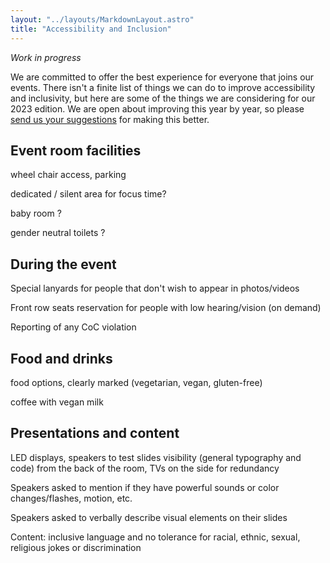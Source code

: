 ```yaml
---
layout: "../layouts/MarkdownLayout.astro"
title: "Accessibility and Inclusion"
---
```


*Work in progress*

We are committed to offer the best experience for everyone that joins our events. There isn't a finite list of things we can do to improve accessibility and inclusivity, but here are some of the things we are considering for our 2023 edition. We are open about improving this year by year, so please [send us your suggestions](mailto:welcome@jsheroes.io) for making this better.

## Event room facilities

wheel chair access, parking

dedicated / silent area for focus time?

baby room ?

gender neutral toilets ?

## During the event

Special lanyards for people that don't wish to appear in photos/videos

Front row seats reservation for people with low hearing/vision (on demand)

Reporting of any CoC violation

## Food and drinks

food options, clearly marked (vegetarian, vegan, gluten-free)

coffee with vegan milk

## Presentations and content 

LED displays, speakers to test slides visibility (general typography and code) from the back of the room, TVs on the side for redundancy

Speakers asked to mention if they have powerful sounds or color changes/flashes, motion, etc.

Speakers asked to verbally describe visual elements on their slides

Content: inclusive language and no tolerance for racial, ethnic, sexual, religious jokes or discrimination